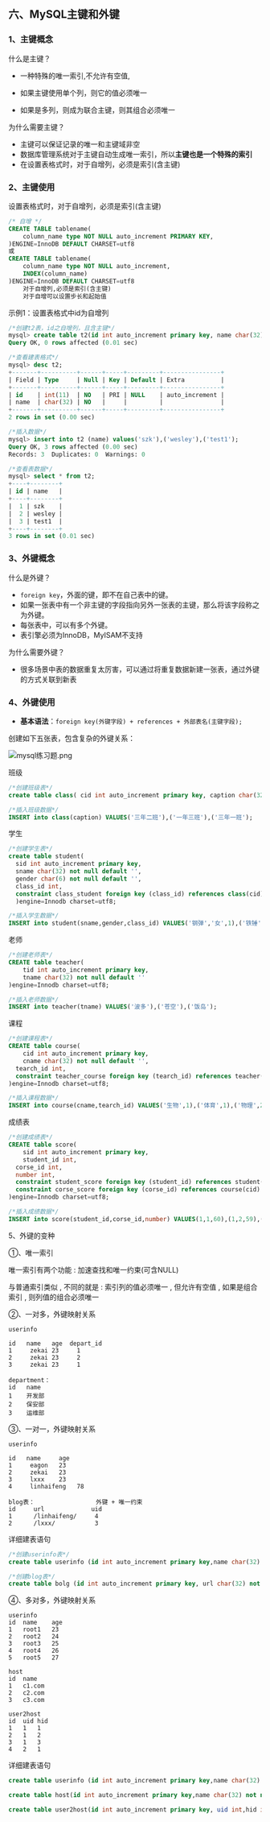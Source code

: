 ## 六、MySQL主键和外键

### 1、主键概念

什么是主键？

- 一种特殊的唯一索引,不允许有空值,

- 如果主键使用单个列，则它的值必须唯一
- 如果是多列，则成为联合主键，则其组合必须唯一

为什么需要主键？

- 主键可以保证记录的唯一和主键域非空
- 数据库管理系统对于主键自动生成唯一索引，所以**主键也是一个特殊的索引**
- 在设置表格式时，对于自增列，必须是索引(含主键)

### 2、主键使用

设置表格式时，对于自增列，必须是索引(含主键)

```sql
/* 自增 */
CREATE TABLE tablename(
    column_name type NOT NULL auto_increment PRIMARY KEY,
)ENGINE=InnoDB DEFAULT CHARSET=utf8
或
CREATE TABLE tablename(
    column_name type NOT NULL auto_increment,
    INDEX(column_name)
)ENGINE=InnoDB DEFAULT CHARSET=utf8
    对于自增列,必须是索引(含主键)
    对于自增可以设置步长和起始值
```

示例1：设置表格式中id为自增列

```sql
/*创建t2表，id之自增列，且含主键*/
mysql> create table t2(id int auto_increment primary key, name char(32) not null default '') engine=Innodb charset=utf8;
Query OK, 0 rows affected (0.01 sec)

/*查看建表格式*/
mysql> desc t2;    
+-------+----------+------+-----+---------+----------------+
| Field | Type     | Null | Key | Default | Extra          |
+-------+----------+------+-----+---------+----------------+
| id    | int(11)  | NO   | PRI | NULL    | auto_increment |
| name  | char(32) | NO   |     |         |                |
+-------+----------+------+-----+---------+----------------+
2 rows in set (0.00 sec)

/*插入数据*/
mysql> insert into t2 (name) values('szk'),('wesley'),('test1');
Query OK, 3 rows affected (0.00 sec)
Records: 3  Duplicates: 0  Warnings: 0

/*查看表数据*/
mysql> select * from t2;
+----+--------+
| id | name   |
+----+--------+
|  1 | szk    |
|  2 | wesley |
|  3 | test1  |
+----+--------+
3 rows in set (0.01 sec)
```

### 3、外键概念

什么是外键？

- `foreign key`，外面的键，即不在自己表中的键。
- 如果一张表中有一个非主键的字段指向另外一张表的主键，那么将该字段称之为外键。
- 每张表中，可以有多个外键。
- 表引擎必须为InnoDB，MyISAM不支持

为什么需要外键？

- 很多场景中表的数据重复太厉害，可以通过将重复数据新建一张表，通过外键的方式关联到新表

### 4、外键使用

- **基本语法**：`foreign key(外键字段) + references + 外部表名(主键字段);`

创建如下五张表，包含复杂的外键关系：

![mysql练习题.png](https://i.loli.net/2019/06/11/5cff855aa774e17530.png)

班级

```sql
/*创建班级表*/
create table class( cid int auto_increment primary key, caption char(32) not null default '')engine=Innodb charset=utf8;

/*插入班级数据*/
INSERT into class(caption) VALUES('三年二班'),('一年三班'),('三年一班');
```

学生

```sql
/*创建学生表*/
create table student(
  sid int auto_increment primary key,
  sname char(32) not null default '',
  gender char(6) not null default '',
  class_id int,
  constraint class_student foreign key (class_id) references class(cid)
  )engine=Innodb charset=utf8;

/*插入学生数据*/
INSERT into student(sname,gender,class_id) VALUES('钢弹','女',1),('铁锤','女',1),('山炮','男',2);
```

老师

```sql
/*创建老师表*/
CREATE table teacher(
	tid int auto_increment primary key,
	tname char(32) not null default ''
)engine=Innodb charset=utf8;	

/*插入老师数据*/
INSERT into teacher(tname) VALUES('波多'),('苍空'),('饭岛');
```

课程

```sql
/*创建课程表*/
CREATE table course(
	cid int auto_increment primary key,
	cname char(32) not null default '',
  tearch_id int,
  constraint teacher_course foreign key (tearch_id) references teacher(tid)
)engine=Innodb charset=utf8;	

/*插入课程数据*/
INSERT into course(cname,tearch_id) VALUES('生物',1),('体育',1),('物理',2);
```

成绩表

```sql
/*创建成绩表*/
CREATE table score(
	sid int auto_increment primary key,
	student_id int,
  corse_id int,
  number int,
  constraint student_score foreign key (student_id) references student(sid),
  constraint corse_score foreign key (corse_id) references course(cid)
)engine=Innodb charset=utf8;

/*插入成绩数据*/
INSERT into score(student_id,corse_id,number) VALUES(1,1,60),(1,2,59),(2,2,100);
```

5、外键的变种

①、唯一索引

唯一索引有两个功能 : 加速查找和唯一约束(可含NULL)

与普通索引类似 , 不同的就是 : 索引列的值必须唯一 , 但允许有空值 , 如果是组合索引 , 则列值的组合必须唯一



②、一对多，外键映射关系

```
userinfo
			
id   name   age  depart_id
1     zekai 23     1
2     zekai 23     2
3     zekai 23     1

department：
id   name
1    开发部
2    保安部
3    运维部
```

③、一对一，外键映射关系

```
userinfo
			
id   name     age 
1     eagon   23     
2     zekai   23     
3     lxxx    23   
4     linhaifeng   78

blog表：				   外键 + 唯一约束
id     url             uid
1      /linhaifeng/     4
2      /lxxx/           3
```

详细建表语句

```sql
/*创建userinfo表*/
create table userinfo (id int auto_increment primary key,name char(32) not null default '',age int not null default '1')engine=Innodb charset=utf8;

/*创建blog表*/
create table bolg (id int auto_increment primary key, url char(32) not null default '',uid int,constraint fk_name_uid foreign key (uid) references userinfo(id), unique  uid (uid));
```

④、多对多，外键映射关系

```
userinfo			
id	name	age	
1	root1	23	
2	root2	24	
3	root3	25	
4	root4	26	
5	root5	27	
			
host	
id	name
1	c1.com
2	c2.com
3	c3.com
				
user2host			
id	uid	hid	
1	1	1	
2	1	2	
3	1	3	
4	2	1
```

详细建表语句

```sql
create table userinfo (id int auto_increment primary key,name char(32) not null default '',age int not null default '1')engine=Innodb charset=utf8;

create table host(id int auto_increment primary key,name char(32) not null default '')engine=Innodb charset=utf8;

create table user2host(id int auto_increment primary key, uid int,hid int,constraint fk_name_uid foreign key (uid) references userinfo(id),constraint fk_host_hid foreign key (hid) references host(id),  unique  uid_hid (uid,hid));
```



